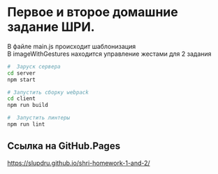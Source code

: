 # Первое и второе домашние задание ШРИ.

В файле main.js происходит шаблонизация    
В imageWithGestures находится управление жестами для 2 задания  

``` bash
#  Заруск сервера
cd server  
npm start  

# Запустить сборку webpack
cd client  
npm run build  

#  Запустить линтеры
npm run lint  

```
## Ссылка на GitHub.Pages  
https://slupdru.github.io/shri-homework-1-and-2/